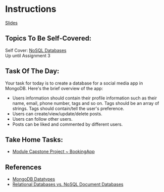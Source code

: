 # Instructions

[Slides](https://docs.google.com/presentation/d/1SUwxyW2aTNNhMWdUx7LamONAAh_vY9r7/edit?usp=sharing&ouid=109782457486090270210&rtpof=true&sd=true)

## Topics To Be Self-Covered:

Self Cover: [NoSQL Databases](https://app.sigmaschool.co/posts/csdp-backend-development-level-2b-what-is-a-nosql-database)  
Up until Assignment 3

## Task Of The Day:

Your task for today is to create a database for a social media app in MongoDB. Here's the brief overview of the app:

- Users information should contain their profile information such as their name, email, phone number, tags and so on. Tags should be an array of strings. Tags should contain/tell the user's preference.
- Users can create/view/update/delete posts.
- Users can follow other users.
- Posts can be liked and commented by different users.

## Take Home Tasks:

- [Module Capstone Project ~ BookingApp](https://app.sigmaschool.co/posts/csdp-backend-development-level-2b-module-capstone-project-bookingapp)

## References

- [MongoDB Datatypes](https://www.tutorialspoint.com/mongodb/mongodb_datatype.htm)
- [Relational Databases vs. NoSQL Document Databases](https://lennilobel.wordpress.com/2015/06/01/relational-databases-vs-nosql-document-databases/)
